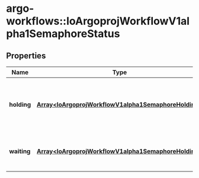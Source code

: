 # argo-workflows::IoArgoprojWorkflowV1alpha1SemaphoreStatus

## Properties
Name | Type | Description | Notes
------------ | ------------- | ------------- | -------------
**holding** | [**Array&lt;IoArgoprojWorkflowV1alpha1SemaphoreHolding&gt;**](IoArgoprojWorkflowV1alpha1SemaphoreHolding.md) | Holding stores the list of resource acquired synchronization lock for workflows. | [optional] 
**waiting** | [**Array&lt;IoArgoprojWorkflowV1alpha1SemaphoreHolding&gt;**](IoArgoprojWorkflowV1alpha1SemaphoreHolding.md) | Waiting indicates the list of current synchronization lock holders. | [optional] 



